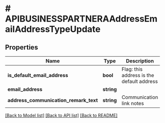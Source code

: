 # # APIBUSINESSPARTNERAAddressEmailAddressTypeUpdate

## Properties

Name | Type | Description | Notes
------------ | ------------- | ------------- | -------------
**is_default_email_address** | **bool** | Flag: this address is the default address | [optional]
**email_address** | **string** |  | [optional]
**address_communication_remark_text** | **string** | Communication link notes | [optional]

[[Back to Model list]](../../README.md#models) [[Back to API list]](../../README.md#endpoints) [[Back to README]](../../README.md)
